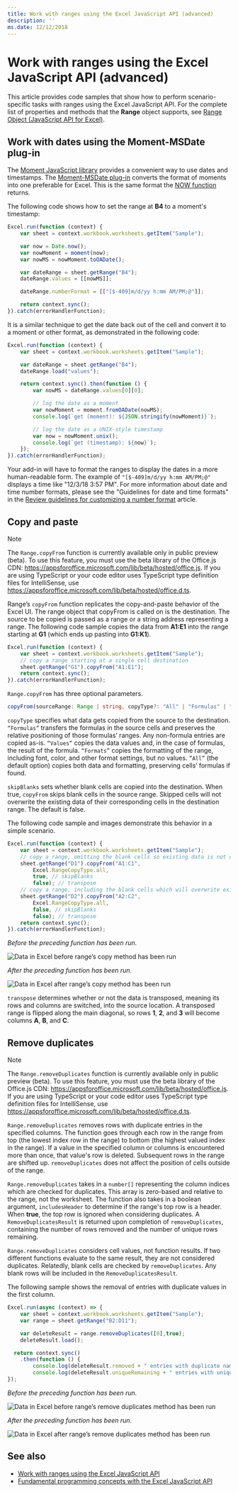```yaml
---
title: Work with ranges using the Excel JavaScript API (advanced)
description: ''
ms.date: 12/12/2018
---
```


# Work with ranges using the Excel JavaScript API (advanced)

This article provides code samples that show how to perform scenario-specific tasks with ranges using the Excel JavaScript API. For the complete list of properties and methods that the **Range** object supports, see [Range Object (JavaScript API for Excel)](https://docs.microsoft.com/javascript/api/excel/excel.range).

## Work with dates using the Moment-MSDate plug-in

The [Moment JavaScript library](https://momentjs.com/) provides a convenient way to use dates and timestamps. The [Moment-MSDate plug-in](https://www.npmjs.com/package/moment-msdate) converts the format of moments into one preferable for Excel. This is the same format the [NOW function](https://support.office.com/article/now-function-3337fd29-145a-4347-b2e6-20c904739c46) returns.

The following code shows how to set the range at **B4** to a moment's timestamp:

```js
Excel.run(function (context) {
    var sheet = context.workbook.worksheets.getItem("Sample");

    var now = Date.now();
    var nowMoment = moment(now);
    var nowMS = nowMoment.toOADate();

    var dateRange = sheet.getRange("B4");
    dateRange.values = [[nowMS]];

    dateRange.numberFormat = [["[$-409]m/d/yy h:mm AM/PM;@"]];

    return context.sync();
}).catch(errorHandlerFunction);
```

It is a similar technique to get the date back out of the cell and convert it to a moment or other format, as demonstrated in the following code:

```js
Excel.run(function (context) {
    var sheet = context.workbook.worksheets.getItem("Sample");

    var dateRange = sheet.getRange("B4");
    dateRange.load("values");

    return context.sync().then(function () {
        var nowMS = dateRange.values[0][0];

        // log the date as a moment
        var nowMoment = moment.fromOADate(nowMS);
        console.log(`get (moment): ${JSON.stringify(nowMoment)}`);

        // log the date as a UNIX-style timestamp 
        var now = nowMoment.unix();
        console.log(`get (timestamp): ${now}`);
    });
}).catch(errorHandlerFunction);
```

Your add-in will have to format the ranges to display the dates in a more human-readable form. The example of `"[$-409]m/d/yy h:mm AM/PM;@"` displays a time like "12/3/18 3:57 PM". For more information about date and time number formats, please see the "Guidelines for date and time formats" in the [Review guidelines for customizing a number format](https://support.office.com/article/review-guidelines-for-customizing-a-number-format-c0a1d1fa-d3f4-4018-96b7-9c9354dd99f5) article.

## Copy and paste

> [!NOTE]
> The `Range.copyFrom` function is currently available only in public preview (beta). To use this feature, you must use the beta library of the Office.js CDN: https://appsforoffice.microsoft.com/lib/beta/hosted/office.js.
> If you are using TypeScript or your code editor uses TypeScript type definition files for IntelliSense, use https://appsforoffice.microsoft.com/lib/beta/hosted/office.d.ts.

Range’s `copyFrom` function replicates the copy-and-paste behavior of the Excel UI. The range object that copyFrom is called on is the destination.
The source to be copied is passed as a range or a string address representing a range. 
The following code sample copies the data from **A1:E1** into the range starting at **G1** (which ends up pasting into **G1:K1**).

```js
Excel.run(function (context) {
    var sheet = context.workbook.worksheets.getItem("Sample");
    // copy a range starting at a single cell destination
    sheet.getRange("G1").copyFrom("A1:E1");
    return context.sync();
}).catch(errorHandlerFunction);
```

`Range.copyFrom` has three optional parameters.

```ts
copyFrom(sourceRange: Range | string, copyType?: "All" | "Formulas" | "Values" | "Formats", skipBlanks?: boolean, transpose?: boolean): void;
```

`copyType` specifies what data gets copied from the source to the destination.
`“Formulas”` transfers the formulas in the source cells and preserves the relative positioning of those formulas’ ranges. Any non-formula entries are copied as-is.
`“Values”` copies the data values and, in the case of formulas, the result of the formula.
`“Formats”` copies the formatting of the range, including font, color, and other format settings, but no values.
`”All”` (the default option) copies both data and formatting, preserving cells’ formulas if found.

`skipBlanks` sets whether blank cells are copied into the destination. When true, `copyFrom` skips blank cells in the source range. 
Skipped cells will not overwrite the existing data of their corresponding cells in the destination range. The default is false.

The following code sample and images demonstrate this behavior in a simple scenario. 

```js
Excel.run(function (context) {
    var sheet = context.workbook.worksheets.getItem("Sample");
    // copy a range, omitting the blank cells so existing data is not overwritten in those cells
    sheet.getRange("D1").copyFrom("A1:C1",
        Excel.RangeCopyType.all,
        true, // skipBlanks
        false); // transpose
    // copy a range, including the blank cells which will overwrite existing data in the target cells
    sheet.getRange("D2").copyFrom("A2:C2",
        Excel.RangeCopyType.all,
        false, // skipBlanks
        false); // transpose
    return context.sync();
}).catch(errorHandlerFunction);
```

*Before the preceding function has been run.*

![Data in Excel before range’s copy method has been run](../images/excel-range-copyfrom-skipblanks-before.png)

*After the preceding function has been run.*

![Data in Excel after range’s copy method has been run](../images/excel-range-copyfrom-skipblanks-after.png)

`transpose` determines whether or not the data is transposed, meaning its rows and columns are switched, into the source location.
A transposed range is flipped along the main diagonal, so rows **1**, **2**, and **3** will become columns **A**, **B**, and **C**.

## Remove duplicates

> [!NOTE]
> The `Range.removeDuplicates` function is currently available only in public preview (beta). To use this feature, you must use the beta library of the Office.js CDN: https://appsforoffice.microsoft.com/lib/beta/hosted/office.js.
> If you are using TypeScript or your code editor uses TypeScript type definition files for IntelliSense, use https://appsforoffice.microsoft.com/lib/beta/hosted/office.d.ts.

`Range.removeDuplicates` removes rows with duplicate entries in the specified columns. The function goes through each row in the range from top (the lowest index row in the range) to bottom (the highest valued index in the range). If a value in the specified column or columns is encountered more than once, that value's row is deleted. Subsequent rows in the range are shifted up. `removeDuplicates` does not affect the position of cells outside of the range.

`Range.removeDuplicates` takes in a `number[]` representing the column indices which are checked for duplicates. This array is zero-based and relative to the range, not the worksheet. The function also takes in a boolean argument, `includesHeader` to determine if the range's top row is a header. When **true**, the top row is ignored when considering duplicates. A `RemoveDuplicatesResult` is returned upon completion of `removeDuplicates`, containing the number of rows removed and the number of unique rows remaining.

`Range.removeDuplicates` considers cell values, not function results. If two different functions evaluate to the same result, they are not considered duplicates. Relatedly, blank cells are checked by `removeDuplicates`. Any blank rows will be included in the `RemoveDuplicatesResult`.

The following sample shows the removal of entries with duplicate values in the first column.

```js
Excel.run(async (context) => {
    var sheet = context.workbook.worksheets.getItem("Sample");
    var range = sheet.getRange("B2:D11");

    var deleteResult = range.removeDuplicates([0],true);
    deleteResult.load();

  return context.sync()
    .then(function () {
        console.log(deleteResult.removed + " entries with duplicate names removed.");
        console.log(deleteResult.uniqueRemaining + " entries with unique names remain in the range.");
});
```

*Before the preceding function has been run.*

![Data in Excel before range’s remove duplicates method has been run](../images/excel-ranges-remove-duplicates-before.png)

*After the preceding function has been run.*

![Data in Excel after range’s remove duplicates method has been run](../images/excel-ranges-remove-duplicates-after.png)

## See also

- [Work with ranges using the Excel JavaScript API](excel-add-ins-ranges.md)
- [Fundamental programming concepts with the Excel JavaScript API](excel-add-ins-core-concepts.md)